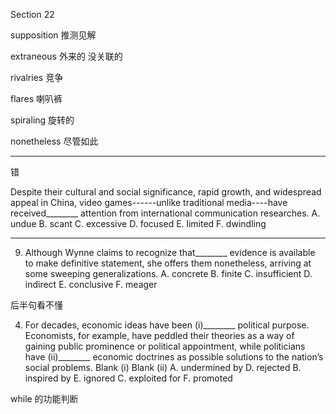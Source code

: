 Section 22

supposition	推测见解

extraneous	外来的 没关联的

rivalries	竞争

flares	喇叭裤

spiraling	旋转的

nonetheless 	尽管如此

----

错

Despite their cultural and social significance, rapid growth, and widespread appeal in China, video games------unlike traditional media----have received________ attention from international communication researches.
A. undue
B. scant
C. excessive
D. focused
E. limited
F. dwindling

----

9. Although Wynne claims to recognize that________ evidence is available to make definitive statement, she offers them nonetheless, arriving at some sweeping generalizations.
  A. concrete
  B. finite
  C. insufficient
  D. indirect
  E. conclusive
  F. meager

  后半句看不懂

  

  4. For decades, economic ideas have been (i)________ political purpose. Economists, for example, have peddled their theories as a way of gaining public prominence or political appointment, while politicians have (ii)________ economic doctrines as possible solutions to
  the nation’s social problems.
  Blank (i) Blank (ii)
  A. undermined by D. rejected
  B. inspired by E. ignored
  C. exploited for F. promoted

  while 的功能判断

  